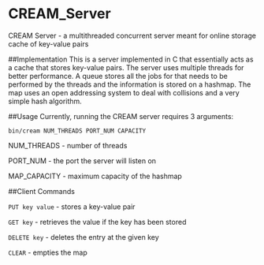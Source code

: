 # CREAM_Server
CREAM Server - a multithreaded concurrent server meant for online storage cache of key-value pairs

##Implementation
This is a server implemented in C that essentially acts as a cache that stores key-value pairs. The server uses multiple threads
for better performance. A queue stores all the jobs for that needs to be performed by the threads and the information is stored 
on a hashmap. The map uses an open addressing system to deal with collisions and a very simple hash algorithm.

##Usage
Currently, running the CREAM server requires 3 arguments:

`bin/cream NUM_THREADS PORT_NUM CAPACITY`

NUM_THREADS - number of threads

PORT_NUM - the port the server will listen on

MAP_CAPACITY - maximum capacity of the hashmap

##Client Commands

`PUT key value` - stores a key-value pair

`GET key` - retrieves the value if the key has been stored

`DELETE key` - deletes the entry at the given key

`CLEAR` - empties the map
